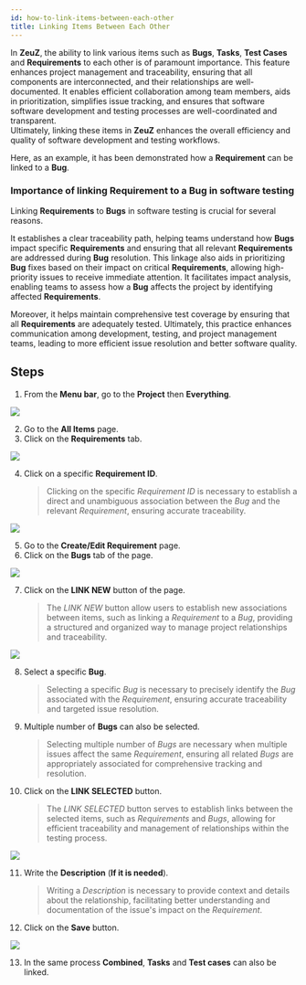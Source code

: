```yaml
---
id: how-to-link-items-between-each-other
title: Linking Items Between Each Other
---
```


In **ZeuZ**, the ability to link various items such as **Bugs**, **Tasks**, **Test Cases** and **Requirements** to each other is of paramount importance. This feature enhances project management and traceability, ensuring that all components are interconnected, and their relationships are well-documented. It enables efficient collaboration among team members, aids in prioritization, simplifies issue tracking, and ensures that software software development and testing processes are well-coordinated and transparent.  
Ultimately, linking these items in **ZeuZ** enhances the overall efficiency and quality of software development and testing workflows.  

Here, as an example, it has been demonstrated how a **Requirement** can be linked to a **Bug**.

### Importance of linking Requirement to a Bug in software testing

Linking **Requirements** to **Bugs** in software testing is crucial for several reasons.

It establishes a clear traceability path, helping teams understand how **Bugs** impact specific **Requirements** and ensuring that all relevant **Requirements** are addressed during **Bug** resolution. This linkage also aids in prioritizing **Bug** fixes based on their impact on critical **Requirements**, allowing high-priority issues to receive immediate attention. It facilitates impact analysis, enabling teams to assess how a **Bug** affects the project by identifying affected **Requirements**.

Moreover, it helps maintain comprehensive test coverage by ensuring that all **Requirements** are adequately tested. Ultimately, this practice enhances communication among development, testing, and project management teams, leading to more efficient issue resolution and better software quality.

## Steps

1. From the **Menu bar**, go to the **Project** then **Everything**.

![](/img/how-tos/how-to-link-items-between-each-other/everything-option.png)

2. Go to the **All Items** page.
3. Click on the **Requirements** tab.

![](/img/how-tos/how-to-link-items-between-each-other/req-tab.png)

4. Click on a specific **Requirement ID**.
   > Clicking on the specific *Requirement ID* is necessary to establish a direct and unambiguous association between the *Bug* and the relevant *Requirement*, ensuring accurate traceability.

![](/img/how-tos/how-to-link-items-between-each-other/req-ID.png)

5. Go to the **Create/Edit Requirement** page.
6. Click on the **Bugs** tab of the page.

![](/img/how-tos/how-to-link-items-between-each-other/req-bugs.png)

7. Click on the **LINK NEW** button of the page.
   > The *LINK NEW* button allow users to establish new associations between items, such as linking a *Requirement* to a *Bug*, providing a structured and organized way to manage project relationships and traceability.

![](/img/how-tos/how-to-link-items-between-each-other/bug-ID.png)

8. Select a specific **Bug**.
   > Selecting a specific *Bug* is necessary to precisely identify the *Bug* associated with the *Requirement*, ensuring accurate traceability and targeted issue resolution.
9. Multiple number of **Bugs** can also be selected.
   > Selecting multiple number of *Bugs* are necessary when multiple issues affect the same *Requirement*, ensuring all related *Bugs* are appropriately associated for comprehensive tracking and resolution.
10. Click on the **LINK SELECTED** button.
    > The *LINK SELECTED* button serves to establish links between the selected items, such as *Requirements* and *Bugs*, allowing for efficient traceability and management of relationships within the testing process.

![](/img/how-tos/how-to-link-items-between-each-other/link-selected.png)

11. Write the **Description** (**If it is needed**).
    > Writing a *Description* is necessary to provide context and details about the relationship, facilitating better understanding and documentation of the issue's impact on the *Requirement*.
12. Click on the **Save** button.

![](/img/how-tos/how-to-link-items-between-each-other/save-link.png)

13. In the same process **Combined**, **Tasks** and **Test cases** can also be linked.